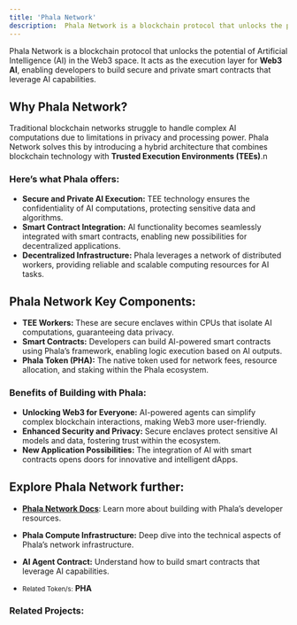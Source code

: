 ```yaml
---
title: 'Phala Network'
description:  Phala Network is a blockchain protocol that unlocks the potential of Artificial Intelligence (AI) in the Web3 space.
---
```


Phala Network is a blockchain protocol that unlocks the potential of Artificial Intelligence (AI) in the Web3 space. It acts as the execution layer for **Web3 AI**, enabling developers to build secure and private smart contracts that leverage AI capabilities.

## Why Phala Network?

Traditional blockchain networks struggle to handle complex AI computations due to limitations in privacy and processing power. Phala Network solves this by introducing a hybrid architecture that combines blockchain technology with **Trusted Execution Environments (TEEs)**.n

### Here’s what Phala offers:

- **Secure and Private AI Execution:** TEE technology ensures the confidentiality of AI computations, protecting sensitive data and algorithms.
- **Smart Contract Integration:** AI functionality becomes seamlessly integrated with smart contracts, enabling new possibilities for decentralized applications.
- **Decentralized Infrastructure:** Phala leverages a network of distributed workers, providing reliable and scalable computing resources for AI tasks.

## Phala Network Key Components:

- **TEE Workers:** These are secure enclaves within CPUs that isolate AI computations, guaranteeing data privacy.
- **Smart Contracts:** Developers can build AI-powered smart contracts using Phala’s framework, enabling logic execution based on AI outputs.
- **Phala Token (PHA):** The native token used for network fees, resource allocation, and staking within the Phala ecosystem.

### Benefits of Building with Phala:

- **Unlocking Web3 for Everyone:** AI-powered agents can simplify complex blockchain interactions, making Web3 more user-friendly.
- **Enhanced Security and Privacy:** Secure enclaves protect sensitive AI models and data, fostering trust within the ecosystem.
- **New Application Possibilities:** The integration of AI with smart contracts opens doors for innovative and intelligent dApps.

## Explore Phala Network further:

- **[Phala Network Docs](https://docs.phala.network/)**: Learn more about building with Phala’s developer resources.
- **Phala Compute Infrastructure:** Deep dive into the technical aspects of Phala’s network infrastructure.
- **AI Agent Contract:** Understand how to build smart contracts that leverage AI capabilities.

- <small>Related Token/s:</small> **PHA**

### Related Projects:

